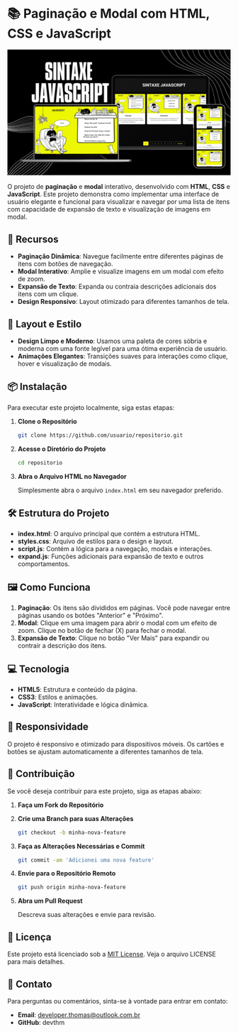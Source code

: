 # 📚 Paginação e Modal com HTML, CSS e JavaScript


![1726530422194](image/readme/1726530422194.png)

O projeto de **paginação** e **modal** interativo, desenvolvido com **HTML**, **CSS** e **JavaScript**. Este projeto demonstra como implementar uma interface de usuário elegante e funcional para visualizar e navegar por uma lista de itens com capacidade de expansão de texto e visualização de imagens em modal.

## 🚀 Recursos

- **Paginação Dinâmica**: Navegue facilmente entre diferentes páginas de itens com botões de navegação.
- **Modal Interativo**: Amplie e visualize imagens em um modal com efeito de zoom.
- **Expansão de Texto**: Expanda ou contraia descrições adicionais dos itens com um clique.
- **Design Responsivo**: Layout otimizado para diferentes tamanhos de tela.

## 🎨 Layout e Estilo

- **Design Limpo e Moderno**: Usamos uma paleta de cores sóbria e moderna com uma fonte legível para uma ótima experiência de usuário.
- **Animações Elegantes**: Transições suaves para interações como clique, hover e visualização de modais.

## 📦 Instalação

Para executar este projeto localmente, siga estas etapas:

1. **Clone o Repositório**

   ```bash
   git clone https://github.com/usuario/repositorio.git
   ```
2. **Acesse o Diretório do Projeto**

   ```bash
   cd repositorio
   ```
3. **Abra o Arquivo HTML no Navegador**

   Simplesmente abra o arquivo `index.html` em seu navegador preferido.

## 🛠️ Estrutura do Projeto

- **index.html**: O arquivo principal que contém a estrutura HTML.
- **styles.css**: Arquivo de estilos para o design e layout.
- **script.js**: Contém a lógica para a navegação, modais e interações.
- **expand.js**: Funções adicionais para expansão de texto e outros comportamentos.

## 🖼️ Como Funciona

1. **Paginação**: Os itens são divididos em páginas. Você pode navegar entre páginas usando os botões "Anterior" e "Próximo".
2. **Modal**: Clique em uma imagem para abrir o modal com um efeito de zoom. Clique no botão de fechar (X) para fechar o modal.
3. **Expansão de Texto**: Clique no botão "Ver Mais" para expandir ou contrair a descrição dos itens.

## 💻 Tecnologia

- **HTML5**: Estrutura e conteúdo da página.
- **CSS3**: Estilos e animações.
- **JavaScript**: Interatividade e lógica dinâmica.

## 📱 Responsividade

O projeto é responsivo e otimizado para dispositivos móveis. Os cartões e botões se ajustam automaticamente a diferentes tamanhos de tela.

## 🤝 Contribuição

Se você deseja contribuir para este projeto, siga as etapas abaixo:

1. **Faça um Fork do Repositório**
2. **Crie uma Branch para suas Alterações**

   ```bash
   git checkout -b minha-nova-feature
   ```
3. **Faça as Alterações Necessárias e Commit**

   ```bash
   git commit -am 'Adicionei uma nova feature'
   ```
4. **Envie para o Repositório Remoto**

   ```bash
   git push origin minha-nova-feature
   ```
5. **Abra um Pull Request**

   Descreva suas alterações e envie para revisão.

## 📜 Licença

Este projeto está licenciado sob a [MIT License](LICENSE). Veja o arquivo LICENSE para mais detalhes.

## 📧 Contato

Para perguntas ou comentários, sinta-se à vontade para entrar em contato:

- **Email**: developer.thomas@outlook.com.br
- **GitHub**: devthm
